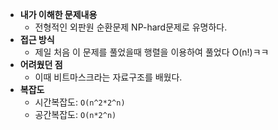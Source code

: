 - **내가 이해한 문제내용**
  - 전형적인 외판원 순환문제 NP-hard문제로 유명하다.
- **접근 방식**
  - 제일 처음 이 문제를 풀었을때 행렬을 이용하여 풀었다 O(n!)ㅋㅋ
- **어려웠던 점**
  - 이때 비트마스크라는 자료구조를 배웠다.
- **복잡도**
  - 시간복잡도: `O(n^2*2^n)`
  - 공간복잡도: `O(n*2^n)`
